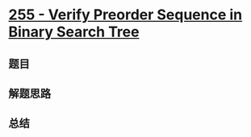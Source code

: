 # [255 - Verify Preorder Sequence in Binary Search Tree](https://leetcode.com/problems/verify-preorder-sequence-in-binary-search-tree/)

## 题目


## 解题思路


## 总结


